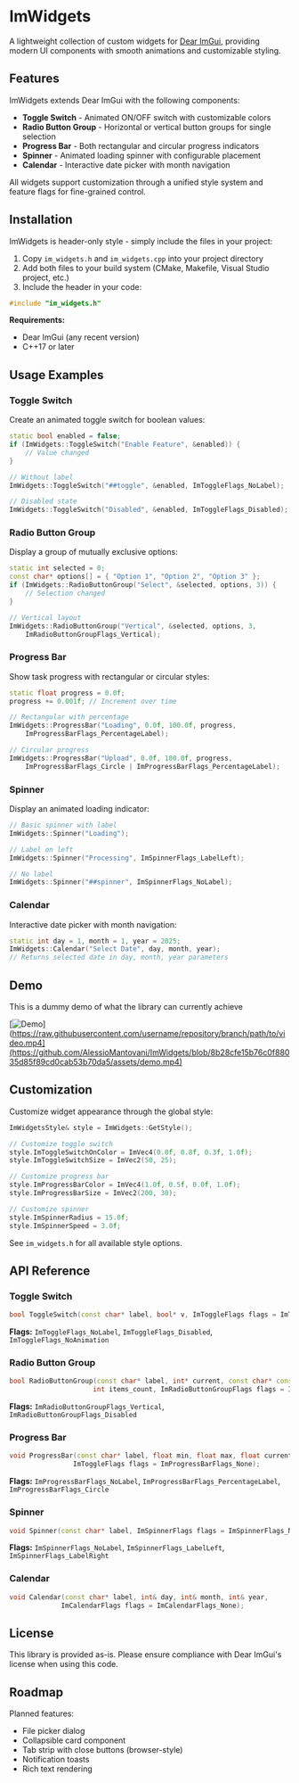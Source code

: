 # ImWidgets

A lightweight collection of custom widgets for [Dear ImGui](https://github.com/ocornut/imgui), providing modern UI components with smooth animations and customizable styling.

## Features

ImWidgets extends Dear ImGui with the following components:

- **Toggle Switch** - Animated ON/OFF switch with customizable colors
- **Radio Button Group** - Horizontal or vertical button groups for single selection
- **Progress Bar** - Both rectangular and circular progress indicators
- **Spinner** - Animated loading spinner with configurable placement
- **Calendar** - Interactive date picker with month navigation

All widgets support customization through a unified style system and feature flags for fine-grained control.

## Installation

ImWidgets is header-only style - simply include the files in your project:

1. Copy `im_widgets.h` and `im_widgets.cpp` into your project directory
2. Add both files to your build system (CMake, Makefile, Visual Studio project, etc.)
3. Include the header in your code:

```cpp
#include "im_widgets.h"
```

**Requirements:**
- Dear ImGui (any recent version)
- C++17 or later

## Usage Examples

### Toggle Switch

Create an animated toggle switch for boolean values:

```cpp
static bool enabled = false;
if (ImWidgets::ToggleSwitch("Enable Feature", &enabled)) {
    // Value changed
}

// Without label
ImWidgets::ToggleSwitch("##toggle", &enabled, ImToggleFlags_NoLabel);

// Disabled state
ImWidgets::ToggleSwitch("Disabled", &enabled, ImToggleFlags_Disabled);
```

### Radio Button Group

Display a group of mutually exclusive options:

```cpp
static int selected = 0;
const char* options[] = { "Option 1", "Option 2", "Option 3" };
if (ImWidgets::RadioButtonGroup("Select", &selected, options, 3)) {
    // Selection changed
}

// Vertical layout
ImWidgets::RadioButtonGroup("Vertical", &selected, options, 3, 
    ImRadioButtonGroupFlags_Vertical);
```

### Progress Bar

Show task progress with rectangular or circular styles:

```cpp
static float progress = 0.0f;
progress += 0.001f; // Increment over time

// Rectangular with percentage
ImWidgets::ProgressBar("Loading", 0.0f, 100.0f, progress, 
    ImProgressBarFlags_PercentageLabel);

// Circular progress
ImWidgets::ProgressBar("Upload", 0.0f, 100.0f, progress, 
    ImProgressBarFlags_Circle | ImProgressBarFlags_PercentageLabel);
```

### Spinner

Display an animated loading indicator:

```cpp
// Basic spinner with label
ImWidgets::Spinner("Loading");

// Label on left
ImWidgets::Spinner("Processing", ImSpinnerFlags_LabelLeft);

// No label
ImWidgets::Spinner("##spinner", ImSpinnerFlags_NoLabel);
```

### Calendar

Interactive date picker with month navigation:

```cpp
static int day = 1, month = 1, year = 2025;
ImWidgets::Calendar("Select Date", day, month, year);
// Returns selected date in day, month, year parameters
```

## Demo

This is a dummy demo of what the library can currently achieve

[![Demo]([https://raw.githubusercontent.com/username/repository/branch/path/to/thumbnail.jpg)](https://raw.githubusercontent.com/username/repository/branch/path/to/video.mp4](https://github.com/AlessioMantovani/ImWidgets/blob/8b28cfe15b76c0f88035d85f89cd0cab53b70da5/assets/demo.mp4)

## Customization
Customize widget appearance through the global style:

```cpp
ImWidgetsStyle& style = ImWidgets::GetStyle();

// Customize toggle switch
style.ImToggleSwitchOnColor = ImVec4(0.0f, 0.8f, 0.3f, 1.0f);
style.ImToggleSwitchSize = ImVec2(50, 25);

// Customize progress bar
style.ImProgressBarColor = ImVec4(1.0f, 0.5f, 0.0f, 1.0f);
style.ImProgressBarSize = ImVec2(200, 30);

// Customize spinner
style.ImSpinnerRadius = 15.0f;
style.ImSpinnerSpeed = 3.0f;
```

See `im_widgets.h` for all available style options.

## API Reference

### Toggle Switch
```cpp
bool ToggleSwitch(const char* label, bool* v, ImToggleFlags flags = ImToggleFlags_None);
```

**Flags:** `ImToggleFlags_NoLabel`, `ImToggleFlags_Disabled`, `ImToggleFlags_NoAnimation`

### Radio Button Group
```cpp
bool RadioButtonGroup(const char* label, int* current, const char* const items[], 
                     int items_count, ImRadioButtonGroupFlags flags = ImRadioButtonGroupFlags_None);
```

**Flags:** `ImRadioButtonGroupFlags_Vertical`, `ImRadioButtonGroupFlags_Disabled`

### Progress Bar
```cpp
void ProgressBar(const char* label, float min, float max, float current, 
                ImToggleFlags flags = ImProgressBarFlags_None);
```

**Flags:** `ImProgressBarFlags_NoLabel`, `ImProgressBarFlags_PercentageLabel`, `ImProgressBarFlags_Circle`

### Spinner
```cpp
void Spinner(const char* label, ImSpinnerFlags flags = ImSpinnerFlags_None);
```

**Flags:** `ImSpinnerFlags_NoLabel`, `ImSpinnerFlags_LabelLeft`, `ImSpinnerFlags_LabelRight`

### Calendar
```cpp
void Calendar(const char* label, int& day, int& month, int& year, 
             ImCalendarFlags flags = ImCalendarFlags_None);
```

## License

This library is provided as-is. Please ensure compliance with Dear ImGui's license when using this code.

## Roadmap

Planned features:
- File picker dialog
- Collapsible card component
- Tab strip with close buttons (browser-style)
- Notification toasts
- Rich text rendering

